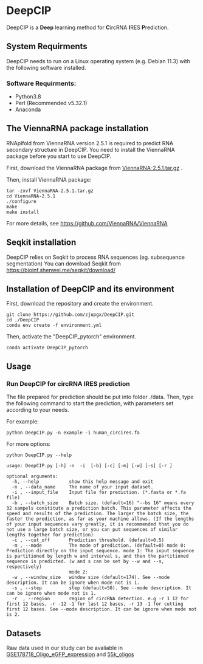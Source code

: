# DeepCIP
DeepCIP is a **Deep** learning method for **C**ircRNA **I**RES **P**rediction.

## System Requirments
DeepCIP needs to run on a Linux operating system (e.g. Debian 11.3) with the following software installed.
### Software Requirments:
* Python3.8
* Perl (Recommended v5.32.1)
* Anaconda


## The ViennaRNA package installation
RNAplfold from ViennaRNA version 2.5.1 is required to predict RNA secondary structure in DeepCIP. You need to install the ViennaRNA package before you start to use DeepCIP.

First, download the ViennaRNA package from [ViennaRNA-2.5.1.tar.gz](https://www.tbi.univie.ac.at/RNA/download/sourcecode/2_5_x/ViennaRNA-2.5.1.tar.gz) .

Then, install ViennaRNA package:
```
tar -zxvf ViennaRNA-2.5.1.tar.gz
cd ViennaRNA-2.5.1
./configure
make
make install
```
For more details, see https://github.com/ViennaRNA/ViennaRNA

## Seqkit installation
DeepCIP relies on Seqkit to process RNA sequences (eg. subsequence segmentation)
You can download Seqkit from https://bioinf.shenwei.me/seqkit/download/

## Installation of DeepCIP and its environment
First, download the repository and create the environment.
```
git clone https://github.com/zjupgx/DeepCIP.git
cd ./DeepCIP
conda env create -f environment.yml
```
Then, activate the "DeepCIP_pytorch" environment.
```
conda activate DeepCIP_pytorch
```

## Usage
### Run DeepCIP for circRNA IRES prediction
The file prepared for prediction should be put into folder ./data. 
Then, type the following command to start the prediction, with parameters set according to your needs.

For example:
```
python DeepCIP.py -n example -i human_circires.fa
```
For more options:
```
python DeepCIP.py --help
```
```
usage: DeepCIP.py [-h] -n  -i  [-b] [-c] [-m] [-w] [-s] [-r ]

optional arguments:
  -h, --help           show this help message and exit
  -n , --data_name     The name of your input dataset.
  -i , --input_file    Input file for prediction. (*.fasta or *.fa file)
  -b , --batch_size    Batch size. (default=16) "--bs 16" means every 32 sampels constitute a prediction batch. This parameter affects the speed and results of the prediction. The larger the batch size, the faster the prediction, as far as your machine allows. (If the lengths of your input sequences vary greatly, it is recommended that you do not use a large batch size, or you can put sequences of similar lengths together for prediction)
  -c , --cut_off       Prediction threshold. (default=0.5)
  -m , --mode          The mode of prediction. (default=0) mode 0: Prediction directly on the input sequence. mode 1: The input sequence is partitioned by length w and interval s, and then the partitioned sequence is predicted. (w and s can be set by --w and --s, respectively)
                       mode 2:
  -w , --window_size   window size (default=174). See --mode description. It can be ignore when mode not is 1.
  -s , --step          step (default=50). See --mode description. It can be ignore when mode not is 1.
  -r  , --region       region of circRNA detection. e.g -r 1 12 for first 12 bases, -r -12 -1 for last 12 bases, -r 13 -1 for cutting first 12 bases. See --mode description. It can be ignore when mode not is 2.
  ```

## Datasets
Raw data used in our study can be avaliable in [GSE178718_Oligo_eGFP_expression](https://www.ncbi.nlm.nih.gov/geo/download/?acc=GSE178718&format=file&file=GSE178718%5FOligo%5FeGFP%5Fexpression%2Exlsx) and [55k_oligos](https://bitbucket.org/alexeyg-com/irespredictor/src/v2/data/)
